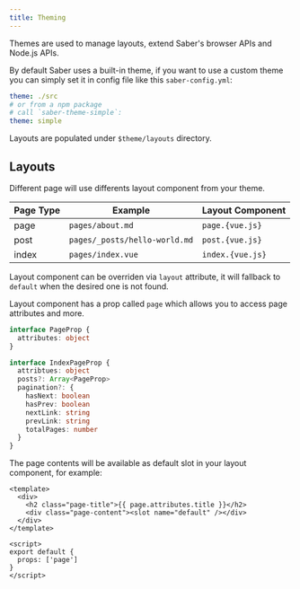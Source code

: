```yaml
---
title: Theming
---
```


Themes are used to manage layouts, extend Saber's browser APIs and Node.js APIs.

By default Saber uses a built-in theme, if you want to use a custom theme you can simply set it in config file like this `saber-config.yml`:

```yaml
theme: ./src
# or from a npm package
# call `saber-theme-simple`:
theme: simple
```

Layouts are populated under `$theme/layouts` directory.

## Layouts

Different page will use differents layout component from your theme.

| Page Type | Example                       | Layout Component |
| --------- | ----------------------------- | ---------------- |
| page      | `pages/about.md`              | `page.{vue.js}`  |
| post      | `pages/_posts/hello-world.md` | `post.{vue.js}`  |
| index     | `pages/index.vue`             | `index.{vue.js}` |

Layout component can be overriden via `layout` attribute, it will fallback to `default` when the desired one is not found.

Layout component has a prop called `page` which allows you to access page attributes and more.

```typescript
interface PageProp {
  attributes: object
}

interface IndexPageProp {
  attribtues: object
  posts?: Array<PageProp>
  pagination?: {
    hasNext: boolean
    hasPrev: boolean
    nextLink: string
    prevLink: string
    totalPages: number
  }
}
```

The page contents will be available as default slot in your layout component, for example:

```vue
<template>
  <div>
    <h2 class="page-title">{{ page.attributes.title }}</h2>
    <div class="page-content"><slot name="default" /></div>
  </div>
</template>

<script>
export default {
  props: ['page']
}
</script>
```
